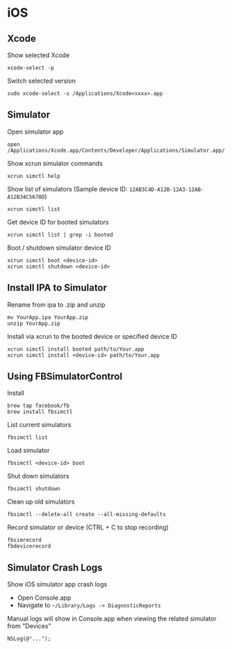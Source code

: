 # iOS

## Xcode

Show selected Xcode

    xcode-select -p

Switch selected version

    sudo xcode-select -s /Applications/Xcode<xxxx>.app

## Simulator

Open simulator app

    open /Applications/Xcode.app/Contents/Developer/Applications/Simulator.app/

Show xcrun simulator commands

    xcrun simctl help

Show list of simulators (Sample device ID: `12AB3C4D-A12B-12A3-12AB-A12B34C5678D`)

    xcrun simctl list

Get device ID for booted simulators

    xcrun simctl list | grep -i booted

Boot / shutdown simulator device ID

    xcrun simctl boot <device-id>
    xcrun simctl shutdown <device-id>

## Install IPA to Simulator

Rename from ipa to .zip and unzip

    mv YourApp.ipa YourApp.zip
    unzip YourApp.zip

Install via xcrun to the booted device or specified device ID

    xcrun simctl install booted path/to/Your.app
    xcrun simctl install <device-id> path/to/Your.app

## Using FBSimulatorControl

Install

    brew tap facebook/fb
    brew install fbsimctl

List current simulators

    fbsimctl list

Load simulator

    fbsimctl <device-id> boot

Shut down simulators

    fbsimctl shutdown

Clean up old simulators

    fbsimctl --delete-all create --all-missing-defaults

Record simulator or device (CTRL + C to stop recording)

    fbsimrecord
    fbdevicerecord

## Simulator Crash Logs

Show iOS simulator app crash logs

- Open Console.app
- Navigate to `~/Library/Logs -> DiagnosticReports`

Manual logs will show in Console.app when viewing the related simulator from "Devices"

    NSLog(@"...");
